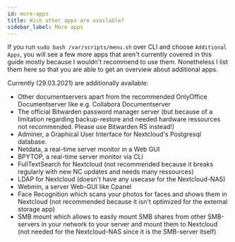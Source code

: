 ```yaml
---
id: more-apps
title: Wich other apps are available?
sidebar_label: More apps
---
```


If you run `sudo bash /var/scripts/menu.sh` over CLI and choose `Additional Apps`, you will see a few more apps that aren't currently covered in this guide mostly because I wouldn't recommend to use them. Nonetheless I list them here so that you are able to get an overview about additional apps.

Currently (29.03.2021) are additionally available:

- Other documentservers apart from the recommended OnlyOffice Documentserver like e.g. Collabora Documentserver
- The official Bitwarden password manager server (but because of a limitation regarding backup-restore and needed hardware ressources not recommended. Please use Bitwarden RS instead!)
- Adminer, a Graphical User Interface for Nextcloud's Postgresql database.
- Netdata, a real-time server monitor in a Web GUI
- BPYTOP, a real-time server monitor via CLI
- FullTextSearch for Nextcloud (not recommended because it breaks regularly with new NC updates and needs many ressources)
- LDAP for Nextcloud (doesn't have any usecase for the Nextcloud-NAS)
- Webmin, a server Web-GUI like Cpanel
- Face Recognition which scans your photos for faces and shows them in Nextcloud (not recommended because it isn't optimized for the external storage app)
- SMB mount which allows to easily mount SMB shares from other SMB-servers in your network to your server and mount them to Nextcloud (not needed for the Nextcloud-NAS since it is the SMB-server itself)
